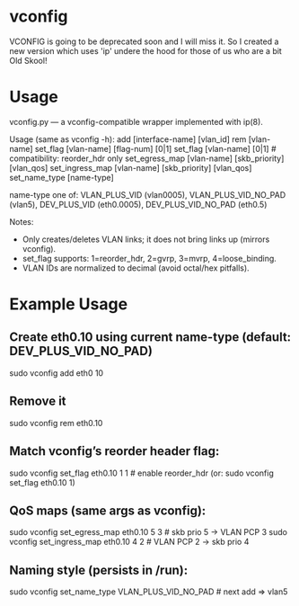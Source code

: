 # vconfig
VCONFIG is going to be deprecated soon and I will miss it. So I created a new version which uses 'ip' undere the hood for those of us who are a bit Old Skool!

# Usage

vconfig.py — a vconfig-compatible wrapper implemented with ip(8).

Usage (same as vconfig -h):
  add             [interface-name] [vlan_id]
  rem             [vlan-name]
  set_flag        [vlan-name] [flag-num] [0|1]
  set_flag        [vlan-name] [0|1]                 # compatibility: reorder_hdr only
  set_egress_map  [vlan-name] [skb_priority] [vlan_qos]
  set_ingress_map [vlan-name] [skb_priority] [vlan_qos]
  set_name_type   [name-type]

name-type one of:
  VLAN_PLUS_VID (vlan0005), VLAN_PLUS_VID_NO_PAD (vlan5),
  DEV_PLUS_VID (eth0.0005), DEV_PLUS_VID_NO_PAD (eth0.5)

Notes:
- Only creates/deletes VLAN links; it does not bring links up (mirrors vconfig).
- set_flag supports: 1=reorder_hdr, 2=gvrp, 3=mvrp, 4=loose_binding.
- VLAN IDs are normalized to decimal (avoid octal/hex pitfalls).


# Example Usage

## Create eth0.10 using current name-type (default: DEV_PLUS_VID_NO_PAD)
sudo vconfig add eth0 10

## Remove it
sudo vconfig rem eth0.10

## Match vconfig’s reorder header flag:
sudo vconfig set_flag eth0.10 1 1     # enable reorder_hdr (or: sudo vconfig set_flag eth0.10 1)

## QoS maps (same args as vconfig):
sudo vconfig set_egress_map  eth0.10 5 3    # skb prio 5 -> VLAN PCP 3
sudo vconfig set_ingress_map eth0.10 4 2    # VLAN PCP 2 -> skb prio 4

## Naming style (persists in /run):
sudo vconfig set_name_type VLAN_PLUS_VID_NO_PAD  # next add => vlan5
